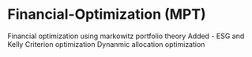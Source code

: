 # Financial-Optimization (MPT)
Financial optimization using markowitz portfolio theory
Added - ESG and Kelly Criterion optimization
Dynanmic allocation optimization
